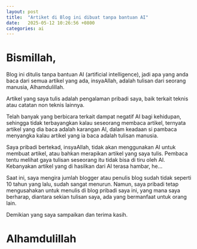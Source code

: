 ```yaml
---
layout: post
title:  "Artiket di Blog ini dibuat tanpa bantuan AI"
date:   2025-05-12 10:26:56 +0800
categories: ai
---
```


# Bismillah,

Blog ini ditulis tanpa bantuan AI (artificial intelligence), jadi apa yang anda baca
dari semua artikel yang ada, insyaAllah, adalah tulisan dari seorang manusia, Alhamdulillah.

Artikel yang saya tulis adalah pengalaman pribadi saya, baik terkait teknis atau catatan
non teknis lainnya. 

Telah banyak yang berbicara terkait dampat negatif AI bagi kehidupan, sehingga tidak terbayangkan
kalau seseorang membaca artikel, ternyata artikel yang dia baca adalah karangan AI, dalam keadaan si pambaca
menyangka kalau artikel yang ia baca adalah tulisan manusia.

Saya pribadi bertekad, insyaAllah, tidak akan menggunakan AI untuk membuat artikel, atau bahkan merapikan artikel
yang saya tulis. Pembaca tentu melihat gaya tulisan seseorang itu tidak bisa di tiru oleh AI. Kebanyakan artikel 
yang di hasilkan dari AI terasa hambar, he...

Saat ini, saya mengira jumlah blogger atau penulis blog sudah tidak seperti 10 tahun yang lalu, sudah
sangat menurun. Namun, saya pribadi tetap mengusahakan untuk menulis di blog pribadi saya ini, yang mana
saya berharap, diantara sekian tulisan saya, ada yang bermanfaat untuk orang lain.

Demikian yang saya sampaikan dan terima kasih.

# Alhamdulillah
